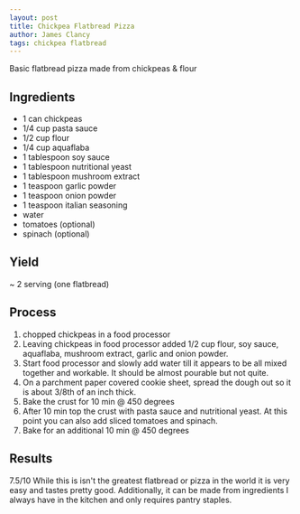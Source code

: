```yaml
---
layout: post
title: Chickpea Flatbread Pizza
author: James Clancy
tags: chickpea flatbread
---
```


Basic flatbread pizza made from chickpeas & flour

## Ingredients

- 1 can chickpeas
- 1/4 cup pasta sauce
- 1/2 cup flour
- 1/4 cup aquaflaba
- 1 tablespoon soy sauce
- 1 tablespoon nutritional yeast
- 1 tablespoon mushroom extract
- 1 teaspoon garlic powder
- 1 teaspoon onion powder
- 1 teaspoon italian seasoning
- water
- tomatoes (optional)
- spinach (optional)

## Yield

~ 2 serving (one flatbread)

## Process

1. chopped chickpeas in a food processor 
2. Leaving chickpeas in food processor added 1/2 cup flour, soy sauce, aquaflaba, mushroom extract, garlic and onion powder.
3. Start food processor and slowly add water till it appears to be all mixed together and workable. It should be almost pourable but not quite.
4. On a parchment paper covered cookie sheet, spread the dough out so it is about 3/8th of an inch thick.
5. Bake the crust for 10 min @ 450 degrees
6. After 10 min top the crust with pasta sauce and nutritional yeast. At this point you can also add sliced tomatoes and spinach.
7. Bake for an additional 10 min @ 450 degrees

## Results 

7.5/10 While this is isn't the greatest flatbread or pizza in the world it is very easy and tastes pretty good. Additionally, it can be made from ingredients I always have in the kitchen and only requires pantry staples.